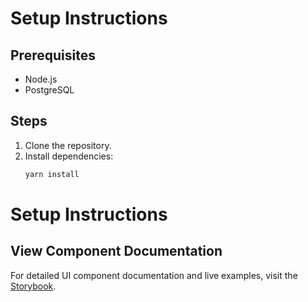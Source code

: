 # Setup Instructions

## Prerequisites
- Node.js
- PostgreSQL

## Steps
1. Clone the repository.
2. Install dependencies:
   ```bash
   yarn install


# Setup Instructions

## View Component Documentation
For detailed UI component documentation and live examples, visit the [Storybook](http://localhost:4400).
